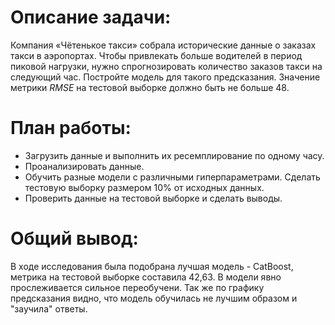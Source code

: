 # Описание задачи: 
Компания «Чётенькое такси» собрала исторические данные о заказах такси в аэропортах. Чтобы привлекать больше водителей в период пиковой нагрузки, нужно спрогнозировать количество заказов такси на следующий час. Постройте модель для такого предсказания.
Значение метрики *RMSE* на тестовой выборке должно быть не больше 48.

# План работы:
- Загрузить данные и выполнить их ресемплирование по одному часу.
- Проанализировать данные.
- Обучить разные модели с различными гиперпараметрами. Сделать тестовую выборку размером 10% от исходных данных.
- Проверить данные на тестовой выборке и сделать выводы.

# Общий вывод:
В ходе исследования была подобрана лучшая модель - CatBoost, метрика на тестовой выборке составила 42,63. В модели явно прослеживается сильное переобучени. Так же по графику предсказания видно, что модель обучилась не лучшим образом и "заучила" ответы.
